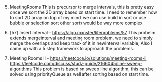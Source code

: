5. MeetingRooms
    This is precursor to merge intervals, this is pretty easy once we sort the 2D array based on start time.
    I need to remember how to sort 2D array on top of my mind. we can use build in sort or use bubble or selection sort other sorts would be way more complex

42. [57] Insert Interval - https://algo.monster/liteproblems/57
    This probelm extends mergeinterval and meeting room problem, we need to simply merge the overlaps and keep track of it in newInterval variable, Also I came up with a 5 step framework to approach the problems.

54. Meeting Rooms II - https://neetcode.io/solutions/meeting-rooms-ii    https://leetcode.com/discuss/study-guide/2166045/line-sweep-algorithms
    This problem is based on sweep line algorithm, this can be solved using priorityQueue as well after sorting based on start time.